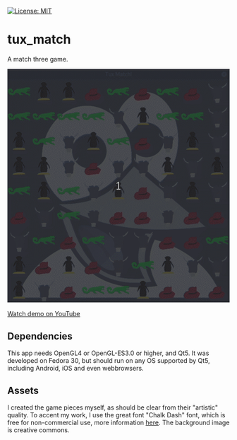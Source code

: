 [![License: MIT](https://img.shields.io/github/license/mercotui/tux_match?style=flat-square)](https://opensource.org/licenses/MIT)
# tux_match
A match three game.

![Tux Match! Demo](demo.gif)

 [Watch demo on YouTube](https://www.youtube.com/watch?v=-3QSgVSLt3M)

## Dependencies

This app needs OpenGL4 or OpenGL-ES3.0 or higher, and Qt5. It was developed on Fedora 30,
but should run on any OS supported by Qt5, including Android, iOS and even webbrowsers.

## Assets

I created the game pieces myself, as should be clear from their "artistic" quality.
To accent my work, I use the great font "Chalk Dash" font, which is free for non-commercial use, more information [here](https://www.dafont.com/chalk-dash.font).
The background image is creative commons.
